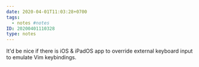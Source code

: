 ```yaml
---
date: 2020-04-01T11:03:28+0700
tags:
  - notes #notes
ID: 20200401110328
type: notes
---
```


It'd be nice if there is iOS & iPadOS app to override external keyboard input to emulate Vim keybindings.
